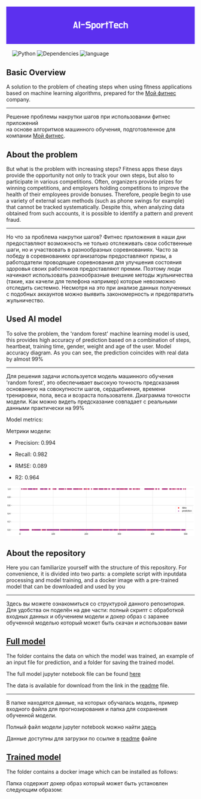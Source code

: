 <p align="center"><img src="https://github.com/StrangePineAplle/AI-SportTech/blob/main/media/AI-SportTech.png"></p>

&nbsp;&nbsp;&nbsp;
![Python](https://img.shields.io/badge/python-v3.6+-blue.svg)
![Dependencies](https://img.shields.io/badge/dependencies-up%20to%20date-brightgreen.svg)
![language](https://img.shields.io/badge/RU%2FENG-red)
## Basic Overview
A solution to the problem of cheating steps when using fitness applications\
based on machine learning algorithms, prepared for the [Мой фитнес](https://xn--e1afclhdzfq.xn--p1ai/) company.

---

Решение проблемы накрутки шагов при использовании фитнес приложений\
на основе алгоритмов машинного обучения, подготовленное для компании [Мой фитнес](https://xn--e1afclhdzfq.xn--p1ai/).

## About the problem
But what is the problem with increasing steps? Fitness apps these days provide the opportunity not only to track your own steps, but also to participate in various competitions. Often, organizers provide prizes for winning competitions, and employers holding competitions to improve the health of their employees provide bonuses. Therefore, people begin to use a variety of external scam methods (such as phone swings for example) that cannot be tracked systematically. Despite this, when analyzing data obtained from such accounts, it is possible to identify a pattern and prevent fraud.

---

Но что за проблема накрутки шагов? Фитнес приложения в наши дни предоставляют возможность не только отслеживать свои собственные шаги, но и участвовать в разнообразных соревнованиях. Часто за победу в соревнованиях организаторы предоставляют призы, а работодатели проводящие соревнования для улучшения состояния здоровья своих работников предоставляют премии. Поэтому люди начинают использовать разнообразные внешние методы жульничества (такие, как качели для телефона например) которые невозможно отследить системно. Несмотря на это при анализе данных полученных с подобных аккаунтов можно выявить закономерность и предотвратить жульничество.

## Used AI model
To solve the problem, the 'random forest' machine learning model is used, this provides high accuracy of prediction based on a combination of steps, heartbeat, training time, gender, weight and age of the user.
Model accuracy diagram. As you can see, the prediction coincides with real data by almost 99%

---

Для решения задачи используется модель машинного обучения 'random forest', это обеспечивает высокую точность предсказания основанную на совокупности шагов, сердцебиения, времени тренировки, пола, веса и возраста пользователя.
Диаграмма точности модели. Как можно видеть предсказание совпадает с реальными данными практически на 99%

Model metrics:

Метрики модели:

- Precision: 0.994

- Recall: 0.982

- RMSE: 0.089

- R2: 0.964
<p align="center"><img src="https://github.com/StrangePineAplle/AI-SportTech/blob/main/media/perception.png"></p>

## About the repository

Here you can familiarize yourself with the structure of this repository. For convenience, it is divided into two parts: a complete script with inputdata processing and model training, and a docker image with a pre-trained model that can be downloaded and used by you

---

Здесь вы можете ознакомиться со структурой данного репозитория. Для удобства он поделён на две части: полный скрипт с обработкой входных данных и обучением модели и докер образ с заранее обученной моделью который может быть скачан и использован вами

## [Full model](https://github.com/StrangePineAplle/AI-SportTech/tree/main/fullModel)
The folder contains the data on which the model was trained, an example of an input file for prediction, and a folder for saving the trained model.

The full model jupyter notebook file can be found [here](https://github.com/StrangePineAplle/AI-SportTech/blob/main/fullModel/AI_SportTech.ipynb)

The data is available for download from the link in the [readme](https://github.com/StrangePineAplle/AI-SportTech/tree/main/fullModel/data)  file.

---

В папке находятся данные, на которых обучалась модель, пример входного файла для прогнозирования и папка для сохранения обученной модели.

Полный файл модели jupyter notebook можно найти [здесь](https://github.com/StrangePineAplle/AI-SportTech/blob/main/fullModel/AI_SportTech.ipynb)

Данные доступны для загрузки по ссылке в [readme](https://github.com/StrangePineAplle/AI-SportTech/tree/main/fullModel/data) файле

## [Trained model](https://github.com/StrangePineAplle/AI-SportTech/tree/main/trainedModel)
The folder contains a docker image which can be installed as follows:

Папка содержит докер образ который может быть установлен следующим образом: 
